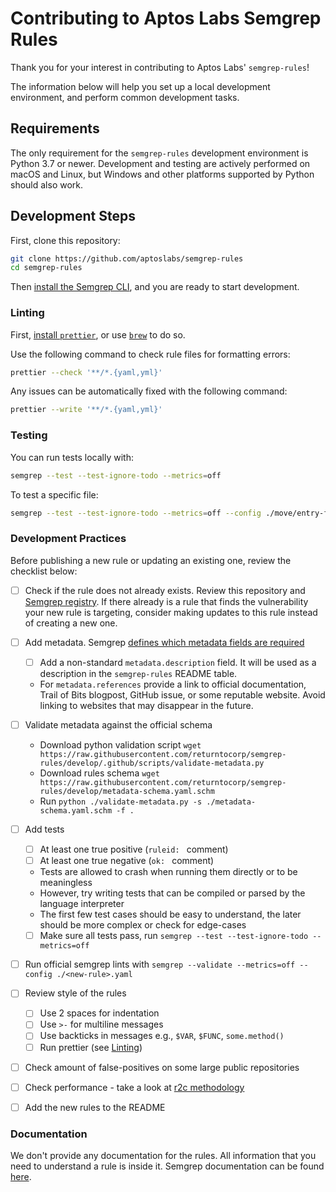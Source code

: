 Contributing to Aptos Labs Semgrep Rules
=========================

Thank you for your interest in contributing to Aptos Labs' `semgrep-rules`!

The information below will help you set up a local development environment, and perform common development tasks.

## Requirements

The only requirement for the `semgrep-rules` development environment is Python 3.7 or newer. Development and testing are actively performed on macOS and Linux, but Windows and other platforms supported by Python should also work.

## Development Steps

First, clone this repository:

```bash
git clone https://github.com/aptoslabs/semgrep-rules
cd semgrep-rules
```

Then [install the Semgrep CLI](https://semgrep.dev/docs/getting-started/), and you are ready to start development.

### Linting

First, [install `prettier`](https://prettier.io/docs/en/install), or use [`brew`](https://formulae.brew.sh/formula/prettier) to do so.

Use the following command to check rule files for formatting errors:

```bash
prettier --check '**/*.{yaml,yml}'
```

Any issues can be automatically fixed with the following command:

```bash
prettier --write '**/*.{yaml,yml}'
```

### Testing

You can run tests locally with:

```bash
semgrep --test --test-ignore-todo --metrics=off
```

To test a specific file:

```bash
semgrep --test --test-ignore-todo --metrics=off --config ./move/entry-friend-used-in-conjunction.yaml ./move/entry-friend-used-in-conjunction.move
```

### Development Practices

Before publishing a new rule or updating an existing one, review the checklist below:

- [ ] Check if the rule does not already exists. Review this repository and [Semgrep registry](https://semgrep.dev/r). If there already is a rule that finds the vulnerability your new rule is targeting, consider making updates to this rule instead of creating a new one.

- [ ] Add metadata. Semgrep [defines which metadata fields are required](https://semgrep.dev/docs/contributing/contributing-to-semgrep-rules-repository/#writing-a-rule-for-semgrep-registry)
    - [ ] Add a non-standard `metadata.description` field. It will be used as a description in the `semgrep-rules` README table.
    - For `metadata.references` provide a link to official documentation, Trail of Bits blogpost, GitHub issue, or some reputable website. Avoid linking to websites that may disappear in the future.

- [ ] Validate metadata against the official schema
    - Download python validation script `wget https://raw.githubusercontent.com/returntocorp/semgrep-rules/develop/.github/scripts/validate-metadata.py`
    - Download rules schema `wget https://raw.githubusercontent.com/returntocorp/semgrep-rules/develop/metadata-schema.yaml.schm`
    - Run `python ./validate-metadata.py -s ./metadata-schema.yaml.schm -f .`

- [ ] Add tests
  - [ ] At least one true positive (`ruleid: ` comment)
  - [ ] At least one true negative (`ok: ` comment)
  - Tests are allowed to crash when running them directly or to be meaningless
  - However, try writing tests that can be compiled or parsed by the language interpreter
  - The first few test cases should be easy to understand, the later should be more complex or check for edge-cases
  - [ ] Make sure all tests pass, run `semgrep --test --test-ignore-todo --metrics=off`

- [ ] Run official semgrep lints with `semgrep --validate --metrics=off --config ./<new-rule>.yaml`

- [ ] Review style of the rules
    - [ ] Use 2 spaces for indentation
    - [ ] Use `>-` for multiline messages
    - [ ] Use backticks in messages e.g., `$VAR`, `$FUNC`, `some.method()`
    - [ ] Run prettier (see [Linting](#linting))

- [ ] Check amount of false-positives on some large public repositories

- [ ] Check performance - take a look at [r2c methodology](https://github.com/returntocorp/semgrep-rules/blob/main/tests/performance/test_public_repos.py)

- [ ] Add the new rules to the README

### Documentation

We don't provide any documentation for the rules. All information that you need to understand a rule is inside it. Semgrep documentation can be found [here](https://semgrep.dev/docs/).

<!-- The first version of this page was heavily inspired by https://raw.githubusercontent.com/trailofbits/semgrep-rules/main/CONTRIBUTING.md -->
